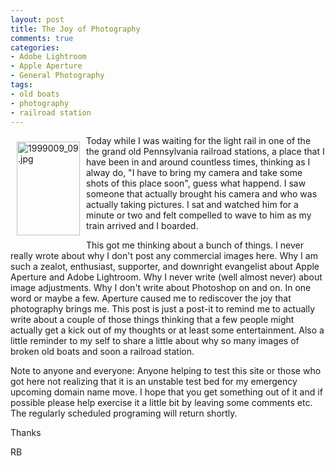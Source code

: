```yaml
---
layout: post
title: The Joy of Photography
comments: true
categories:
- Adobe Lightroom
- Apple Aperture
- General Photography
tags:
- old boats
- photography
- railroad station
---
```

<a rel="lightbox" href="/wp-content/uploads/FromIweb/1999009_09.jpg"><img title="1999009_09.jpg" src="/wp-content/uploads/FromIweb/.thumbs/.1999009_09.jpg" border="0" alt="1999009_09.jpg" hspace="10" vspace="10" width="101" height="150" align="left" /></a>Today while I was waiting for the light rail in one of the the grand old Pennsylvania railroad stations, a place that I have been in and around countless times, thinking as I alway do, "I have to bring my camera and take some shots of this place soon", guess what happend. I saw someone that actually brought his camera and who was actually taking pictures. I sat and watched him for a minute or two and felt compelled to wave to him as my train arrived and I boarded.

This got me thinking about a  bunch of things. I never really wrote about why I don't post any commercial images here. Why I am such a zealot, enthusiast, supporter, and downright evangelist about Apple Aperture and Adobe Lightroom. Why I never write (well almost never) about image adjustments. Why I don't write about Photoshop on and on. In one word or maybe a few. Aperture caused me to rediscover the joy that photography brings me. <!--more-->This post is just a post-it to remind me to actually write about a couple of those things thinking that a few people might actually get a kick out of my thoughts or at least some entertainment. Also a little reminder to my self to share a little about why so many images of broken old boats and soon a railroad station.

Note to anyone and everyone: Anyone helping to test this site or those who got here not realizing that it is an unstable test bed for my emergency upcoming domain name move. I hope that you get something out of it and if possible please help exercise it a little bit by leaving some comments etc. The regularly scheduled programing will return shortly.

Thanks

RB
